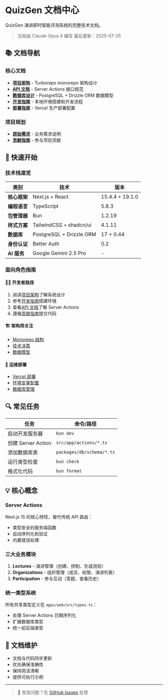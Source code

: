 # QuizGen 文档中心

QuizGen 演讲即时智能评测系统的完整技术文档。

> 文档由 Claude Opus 4 编写
> 最后更新：2025-07-25

## 📚 文档导航

### 核心文档
- [**项目架构**](./architecture.md) - Turborepo monorepo 架构设计
- [**API 文档**](./api.md) - Server Actions 接口规范
- [**数据库设计**](./database.md) - PostgreSQL + Drizzle ORM 数据模型
- [**开发指南**](./development.md) - 本地环境搭建和开发流程
- [**部署指南**](./deployment.md) - Vercel 生产部署配置

### 项目规划
- [**原始需求**](./origin/requirement.md) - 业务需求说明
- [**贡献指南**](../CONTRIBUTING.md) - 参与项目贡献

## 🚀 快速开始

### 技术栈速览

| 类别         | 技术                     | 版本            |
| ------------ | ------------------------ | --------------- |
| **核心框架** | Next.js + React          | 15.4.4 + 19.1.0 |
| **编程语言** | TypeScript               | 5.8.3           |
| **包管理器** | Bun                      | 1.2.19          |
| **样式方案** | TailwindCSS + shadcn/ui  | 4.1.11          |
| **数据库**   | PostgreSQL + Drizzle ORM | 17 + 0.44       |
| **身份认证** | Better Auth              | 0.2             |
| **AI 服务**  | Google Gemini 2.5 Pro    | -               |

### 面向角色指南

#### 👨‍💻 开发者路径
1. 阅读[项目架构](./architecture.md)了解系统设计
2. 参考[开发指南](./development.md)搭建环境
3. 查看[API 文档](./api.md)了解 Server Actions
4. 遵循[贡献指南](../CONTRIBUTING.md)提交代码

#### 🏗️ 架构师关注
- [Monorepo 结构](./architecture.md#项目结构)
- [技术决策](./architecture.md#技术选型)
- [数据模型](./database.md#数据模型设计)

#### 🚀 运维部署
- [Vercel 部署](./deployment.md#vercel-部署)
- [环境变量配置](./deployment.md#环境变量)
- [数据库管理](./deployment.md#数据库配置)

## 🔍 常见任务

| 任务               | 命令/路径                 |
| ------------------ | ------------------------- |
| 启动开发服务器     | `bun dev`                 |
| 创建 Server Action | `src/app/actions/*.ts`    |
| 添加数据库表       | `packages/db/schema/*.ts` |
| 运行类型检查       | `bun check`               |
| 格式化代码         | `bun format`              |

## 💡 核心概念

### Server Actions
Next.js 15 的核心特性，替代传统 API 路由：
- 类型安全的服务端函数
- 自动序列化和验证
- 内置错误处理

### 三大业务模块
1. **Lectures** - 演讲管理（创建、控制、生成测验）
2. **Organizations** - 组织管理（成员、权限、演讲列表）
3. **Participation** - 参与互动（答题、查看历史）

### 统一类型系统
所有共享类型定义在 `apps/web/src/types.ts`：
- 处理 Server Actions 日期序列化
- 扩展数据库类型
- 统一前后端类型

## 📝 文档维护

- 文档与代码同步更新
- 优先确保准确性
- 保持简洁清晰
- 提供可执行示例

---

> 💬 发现问题？在 [GitHub Issues](https://github.com/GeminiProjects/quizgen/issues) 反馈